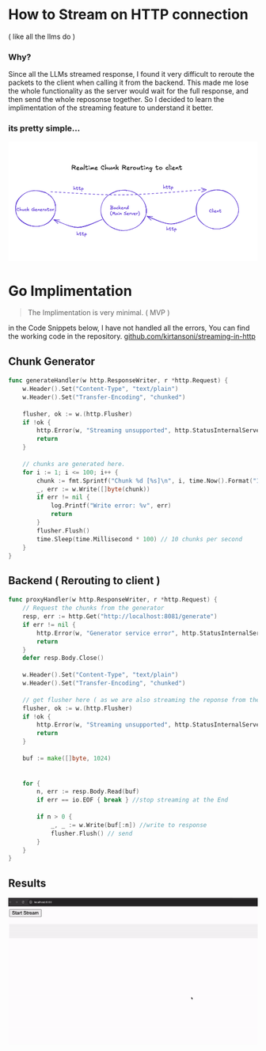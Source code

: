 
# How to Stream on HTTP connection 
( like all the llms do )

### Why? 
Since all the LLMs streamed response, I found it very difficult to reroute the packets to the client when calling it from the backend.
This made me lose the whole functionality as the server would wait for the full response, and then send the whole reposonse together. So I decided to learn the implimentation of the streaming feature to understand it better. 

### its pretty simple...
![alt text](docs/image.png)




# Go Implimentation

> The Implimentation is very minimal. ( MVP )

in the Code Snippets below, I have not handled all the errors, You can find the working code in the repository. [github.com/kirtansoni/streaming-in-http](github.com/kirtansoni/streaming-in-http) 


## Chunk Generator

```go
func generateHandler(w http.ResponseWriter, r *http.Request) {
    w.Header().Set("Content-Type", "text/plain")
    w.Header().Set("Transfer-Encoding", "chunked")
    
    flusher, ok := w.(http.Flusher)
    if !ok {
        http.Error(w, "Streaming unsupported", http.StatusInternalServerError)
        return
    }

    // chunks are generated here. 
    for i := 1; i <= 100; i++ {
        chunk := fmt.Sprintf("Chunk %d [%s]\n", i, time.Now().Format("15:04:05.000"))
        _, err := w.Write([]byte(chunk))
        if err != nil {
            log.Printf("Write error: %v", err)
            return
        }
        flusher.Flush()
        time.Sleep(time.Millisecond * 100) // 10 chunks per second
    }
}
```

## Backend ( Rerouting to client )
```go
func proxyHandler(w http.ResponseWriter, r *http.Request) {
    // Request the chunks from the generator
    resp, err := http.Get("http://localhost:8081/generate")
    if err != nil {
        http.Error(w, "Generator service error", http.StatusInternalServerError)
        return
    }
    defer resp.Body.Close()

    w.Header().Set("Content-Type", "text/plain")
    w.Header().Set("Transfer-Encoding", "chunked")

    // get flusher here ( as we are also streaming the reponse from the generator )
    flusher, ok := w.(http.Flusher)
    if !ok {
        http.Error(w, "Streaming unsupported", http.StatusInternalServerError)
        return
    }

    buf := make([]byte, 1024)


    for {
        n, err := resp.Body.Read(buf)
        if err == io.EOF { break } //stop streaming at the End
        
        if n > 0 {
            _, _ := w.Write(buf[:n]) //write to response
            flusher.Flush() // send
        }
    }
}
```
## Results
![alt-text](docs/streaming-response.gif)